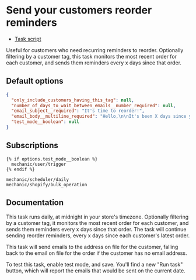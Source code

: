 # Send your customers reorder reminders

* [Task script](./script.liquid)

Useful for customers who need recurring reminders to reorder. Optionally filtering by a customer tag, this task monitors the most recent order for each customer, and sends them reminders every x days since that order.

## Default options

```json
{
  "only_include_customers_having_this_tag": null,
  "number_of_days_to_wait_between_emails__number_required": null,
  "email_subject__required": "It's time to reorder!",
  "email_body__multiline_required": "Hello,\n\nIt's been X days since your last order (ORDER_NUMBER). <a href=\"https://{{ shop.domain  }}/\">Return to our store</a>\n\nThanks,\n{{ shop.name }}",
  "test_mode__boolean": null
}
```

## Subscriptions

```liquid
{% if options.test_mode__boolean %}
  mechanic/user/trigger
{% endif %}

mechanic/scheduler/daily
mechanic/shopify/bulk_operation
```

## Documentation

This task runs daily, at midnight in your store's timezone. Optionally filtering by a customer tag, it monitors the most recent order for each customer, and sends them reminders every x days since that order. The task will continue sending reorder reminders, every x days since each customer's latest order.

This task will send emails to the address on file for the customer, falling back to the email on file for the order if the customer has no email address.

To test this task, enable test mode, and save. You'll find a new "Run task" button, which will report the emails that would be sent on the current date.